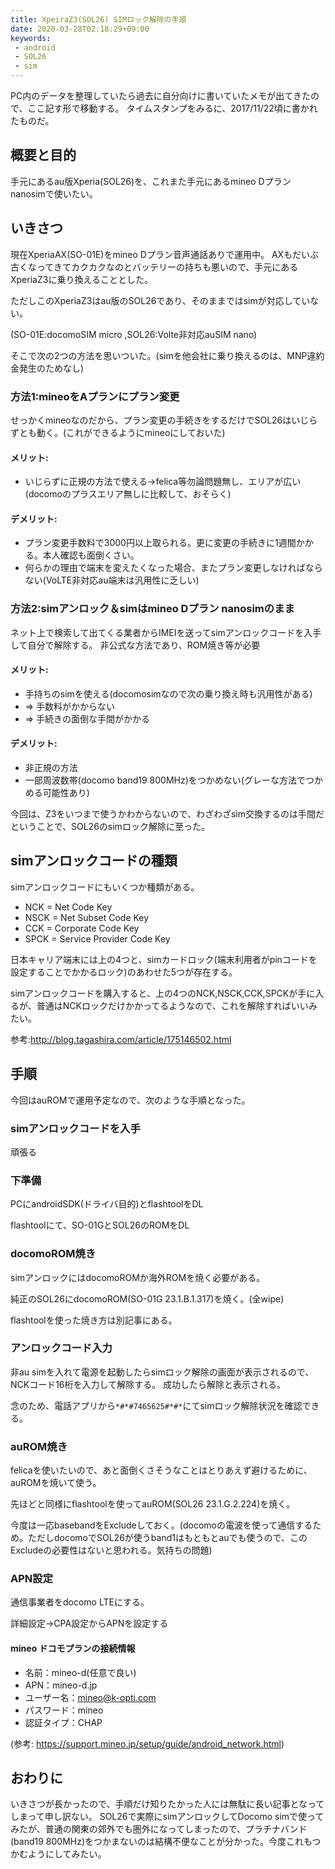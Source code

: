 ```yaml
---
title: XpeiraZ3(SOL26) SIMロック解除の手順
date: 2020-03-28T02:18:29+09:00
keywords:
 - android
 - SOL26
 - sim
---
```


PC内のデータを整理していたら過去に自分向けに書いていたメモが出てきたので、ここ記す形で移動する。
タイムスタンプをみるに、2017/11/22頃に書かれたものだ。

## 概要と目的 

手元にあるau版Xperia(SOL26)を、これまた手元にあるmineo Dプラン nanosimで使いたい。 
 
## いきさつ 

現在XperiaAX(SO-01E)をmineo Dプラン音声通話ありで運用中。 
AXもだいぶ古くなってきてカクカクなのとバッテリーの持ちも悪いので、手元にあるXperiaZ3に乗り換えることとした。 
 
ただしこのXperiaZ3はau版のSOL26であり、そのままではsimが対応していない。 

(SO-01E:docomoSIM micro ,SOL26:Volte非対応auSIM nano) 

そこで次の2つの方法を思いついた。(simを他会社に乗り換えるのは、MNP違約金発生のためなし) 
 
### 方法1:mineoをAプランにプラン変更 

せっかくmineoなのだから、プラン変更の手続きをするだけでSOL26はいじらずとも動く。(これができるようにmineoにしておいた) 
 
#### メリット: 

- いじらずに正規の方法で使える→felica等勿論問題無し、エリアが広い(docomoのプラスエリア無しに比較して、おそらく) 

#### デメリット: 

- プラン変更手数料で3000円以上取られる。更に変更の手続きに1週間かかる。本人確認も面倒くさい。 
- 何らかの理由で端末を変えたくなった場合、またプラン変更しなければならない(VoLTE非対応au端末は汎用性に乏しい) 
 
### 方法2:simアンロック＆simはmineo Dプラン nanosimのまま 

ネット上で検索して出てくる業者からIMEIを送ってsimアンロックコードを入手して自分で解除する。 
非公式な方法であり、ROM焼き等が必要 
 
#### メリット: 

- 手持ちのsimを使える(docomosimなので次の乗り換え時も汎用性がある) 
- => 手数料がかからない 
- => 手続きの面倒な手間がかかる 

#### デメリット: 
- 非正規の方法 
- 一部周波数帯(docomo band19 800MHz)をつかめない(グレーな方法でつかめる可能性あり) 
 
今回は、Z3をいつまで使うかわからないので、わざわざsim交換するのは手間だということで、SOL26のsimロック解除に至った。 
 
## simアンロックコードの種類

simアンロックコードにもいくつか種類がある。 
 
- NCK = Net Code Key 
- NSCK = Net Subset Code Key 
- CCK = Corporate Code Key 
- SPCK = Service Provider Code Key 

日本キャリア端末には上の4つと、simカードロック(端末利用者がpinコードを設定することでかかるロック)のあわせた5つが存在する。 

simアンロックコードを購入すると、上の4つのNCK,NSCK,CCK,SPCKが手に入るが、普通はNCKロックだけかかってるようなので、これを解除すればいいみたい。 

参考:http://blog.tagashira.com/article/175146502.html 
 
## 手順 
 
今回はauROMで運用予定なので、次のような手順となった。 
 
### simアンロックコードを入手 

頑張る

### 下準備 

PCにandroidSDK(ドライバ目的)とflashtoolをDL 

flashtoolにて、SO-01GとSOL26のROMをDL 
 
### docomoROM焼き 

simアンロックにはdocomoROMか海外ROMを焼く必要がある。 

純正のSOL26にdocomoROM(SO-01G 23.1.B.1.317)を焼く。(全wipe) 

flashtoolを使った焼き方は別記事にある。 
 
### アンロックコード入力 

非au simを入れて電源を起動したらsimロック解除の画面が表示されるので、NCKコード16桁を入力して解除する。 
成功したら解除と表示される。 
 
念のため、電話アプリから`*#*#7465625#*#*`にてsimロック解除状況を確認できる。 

### auROM焼き 

felicaを使いたいので、あと面倒くさそうなことはとりあえず避けるために、auROMを焼いて使う。 
 
先ほどと同様にflashtoolを使ってauROM(SOL26 23.1.G.2.224)を焼く。 
 
今度は一応basebandをExcludeしておく。(docomoの電波を使って通信するため。ただしdocomoでSOL26が使うband1はもともとauでも使うので、このExcludeの必要性はないと思われる。気持ちの問題) 
 
### APN設定 
 
通信事業者をdocomo LTEにする。 

詳細設定→CPA設定からAPNを設定する 
 
#### mineo ドコモプランの接続情報 

- 名前：mineo-d(任意で良い) 
- APN：mineo-d.jp 
- ユーザー名：mineo@k-opti.com 
- パスワード：mineo 
- 認証タイプ：CHAP 

(参考: https://support.mineo.jp/setup/guide/android_network.html)
 
## おわりに 

いきさつが長かったので、手順だけ知りたかった人には無駄に長い記事となってしまって申し訳ない。 
SOL26で実際にsimアンロックしてDocomo simで使ってみたが、普通の関東の郊外でも圏外になってしまったので、プラチナバンド(band19 800MHz)をつかまないのは結構不便なことが分かった。今度これもつかむようにしてみたい。 
